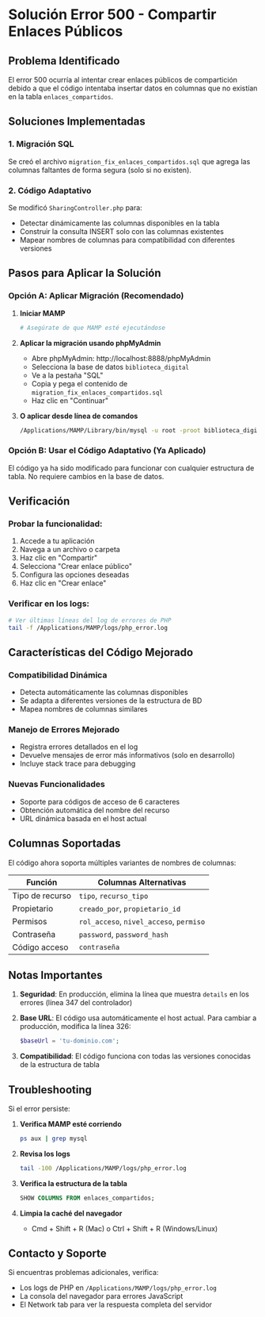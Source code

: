 # Solución Error 500 - Compartir Enlaces Públicos

## Problema Identificado
El error 500 ocurría al intentar crear enlaces públicos de compartición debido a que el código intentaba insertar datos en columnas que no existían en la tabla `enlaces_compartidos`.

## Soluciones Implementadas

### 1. Migración SQL
Se creó el archivo `migration_fix_enlaces_compartidos.sql` que agrega las columnas faltantes de forma segura (solo si no existen).

### 2. Código Adaptativo
Se modificó `SharingController.php` para:
- Detectar dinámicamente las columnas disponibles en la tabla
- Construir la consulta INSERT solo con las columnas existentes
- Mapear nombres de columnas para compatibilidad con diferentes versiones

## Pasos para Aplicar la Solución

### Opción A: Aplicar Migración (Recomendado)

1. **Iniciar MAMP**
   ```bash
   # Asegúrate de que MAMP esté ejecutándose
   ```

2. **Aplicar la migración usando phpMyAdmin**
   - Abre phpMyAdmin: http://localhost:8888/phpMyAdmin
   - Selecciona la base de datos `biblioteca_digital`
   - Ve a la pestaña "SQL"
   - Copia y pega el contenido de `migration_fix_enlaces_compartidos.sql`
   - Haz clic en "Continuar"

3. **O aplicar desde línea de comandos**
   ```bash
   /Applications/MAMP/Library/bin/mysql -u root -proot biblioteca_digital < migration_fix_enlaces_compartidos.sql
   ```

### Opción B: Usar el Código Adaptativo (Ya Aplicado)
El código ya ha sido modificado para funcionar con cualquier estructura de tabla. No requiere cambios en la base de datos.

## Verificación

### Probar la funcionalidad:

1. Accede a tu aplicación
2. Navega a un archivo o carpeta
3. Haz clic en "Compartir"
4. Selecciona "Crear enlace público"
5. Configura las opciones deseadas
6. Haz clic en "Crear enlace"

### Verificar en los logs:
```bash
# Ver últimas líneas del log de errores de PHP
tail -f /Applications/MAMP/logs/php_error.log
```

## Características del Código Mejorado

### Compatibilidad Dinámica
- Detecta automáticamente las columnas disponibles
- Se adapta a diferentes versiones de la estructura de BD
- Mapea nombres de columnas similares

### Manejo de Errores Mejorado
- Registra errores detallados en el log
- Devuelve mensajes de error más informativos (solo en desarrollo)
- Incluye stack trace para debugging

### Nuevas Funcionalidades
- Soporte para códigos de acceso de 6 caracteres
- Obtención automática del nombre del recurso
- URL dinámica basada en el host actual

## Columnas Soportadas

El código ahora soporta múltiples variantes de nombres de columnas:

| Función | Columnas Alternativas |
|---------|----------------------|
| Tipo de recurso | `tipo`, `recurso_tipo` |
| Propietario | `creado_por`, `propietario_id` |
| Permisos | `rol_acceso`, `nivel_acceso`, `permiso` |
| Contraseña | `password`, `password_hash` |
| Código acceso | `contraseña` |

## Notas Importantes

1. **Seguridad**: En producción, elimina la línea que muestra `details` en los errores (línea 347 del controlador)

2. **Base URL**: El código usa automáticamente el host actual. Para cambiar a producción, modifica la línea 326:
   ```php
   $baseUrl = 'tu-dominio.com';
   ```

3. **Compatibilidad**: El código funciona con todas las versiones conocidas de la estructura de tabla

## Troubleshooting

Si el error persiste:

1. **Verifica MAMP esté corriendo**
   ```bash
   ps aux | grep mysql
   ```

2. **Revisa los logs**
   ```bash
   tail -100 /Applications/MAMP/logs/php_error.log
   ```

3. **Verifica la estructura de la tabla**
   ```sql
   SHOW COLUMNS FROM enlaces_compartidos;
   ```

4. **Limpia la caché del navegador**
   - Cmd + Shift + R (Mac) o Ctrl + Shift + R (Windows/Linux)

## Contacto y Soporte

Si encuentras problemas adicionales, verifica:
- Los logs de PHP en `/Applications/MAMP/logs/php_error.log`
- La consola del navegador para errores JavaScript
- El Network tab para ver la respuesta completa del servidor

